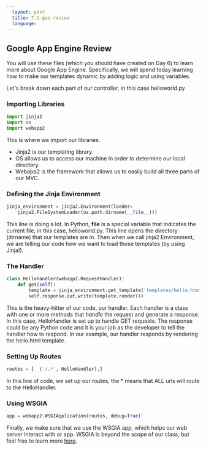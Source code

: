 ```yaml
---
  layout: post
  title: 7.1-gae-review
  language: 
---
```

##  Google App Engine Review
You will use these files (which you should have created on Day 6) to learn more about Google App Engine. Specifically, we will spend today learning how to make our templates dynamic by adding logic and using variables.

Let's break down each part of our controller, in this case helloworld.py

### Importing Libraries

```python
import jinja2
import os
import webapp2
```

This is where we import our libraries. 
* Jinja2 is our templating library. 
* OS allows us to access our machine in order to determine our local directory.
* Webapp2 is the framework that allows us to easily build all three parts of our MVC.

### Defining the Jinja Environment

```python
jinja_environment = jinja2.Environment(loader=
    jinja2.FileSystemLoader(os.path.dirname(__file__))) 
```
This line is doing a lot. In Python, __file__ is a special variable that indicates the current file, in this case, helloworld.py. This line opens the directory (dirname) that our templates are in. Then when we call jinja2.Environment, we are telling our code how we want to load those templates (by using Jinja!).

### The Handler
```python
class HelloHandler(webapp2.RequestHandler):
	def get(self):
		template = jinja_environment.get_template('templates/hello.html')
		self.response.out.write(template.render())
```
This is the heavy-hitter of our code, our handler. Each handler is a class with one or more methods that _handle_ the request and generate a response. In this case,  HelloHandler is set up to handle GET requests. The response could be any Python code and it is your job as the developer to tell the handler how to respond.  In our example, our handler responds by rendering the hello.html template. 

### Setting Up Routes
```python
routes = [  ('/.*', HelloHandler),]
```
In this line of code, we set up our routes, the * means that ALL urls will route to the HelloHandler.

### Using WSGIA
```python
app = webapp2.WSGIApplication(routes, debug=True)`
```
Finally, we make sure that we use the WSGIA app, which helps our web server interact with or app. WSGIA is beyond the scope of our class, but feel free to learn more [here](http://www.fullstackpython.com/wsgi-servers.html). 
